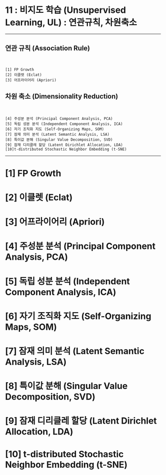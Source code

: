 #  11 : 비지도 학습 (Unsupervised Learning, UL) : 연관규칙, 차원축소

---

## 연관 규칙 (Association Rule)
<br>

    [1] FP Growth
    [2] 이클렛 (Eclat)
    [3] 어프라이어리 (Apriori)
  

## 차원 축소 (Dimensionality Reduction)
<br>

    [4] 주성분 분석 (Principal Component Analysis, PCA)
    [5] 독립 성분 분석 (Independent Component Analysis, ICA)
    [6] 자기 조직화 지도 (Self-Organizing Maps, SOM)
    [7] 잠재 의미 분석 (Latent Semantic Analysis, LSA)
    [8] 특이값 분해 (Singular Value Decomposition, SVD)
    [9] 잠재 디리클레 할당 (Latent Dirichlet Allocation, LDA)
    [10]t-distributed Stochastic Neighbor Embedding (t-SNE)

---  

# [1] FP Growth
# [2] 이클렛 (Eclat)
# [3] 어프라이어리 (Apriori)
# [4] 주성분 분석 (Principal Component Analysis, PCA)
# [5] 독립 성분 분석 (Independent Component Analysis, ICA)
# [6] 자기 조직화 지도 (Self-Organizing Maps, SOM)
# [7] 잠재 의미 분석 (Latent Semantic Analysis, LSA)
# [8] 특이값 분해 (Singular Value Decomposition, SVD)
# [9] 잠재 디리클레 할당 (Latent Dirichlet Allocation, LDA)
# [10] t-distributed Stochastic Neighbor Embedding (t-SNE)


